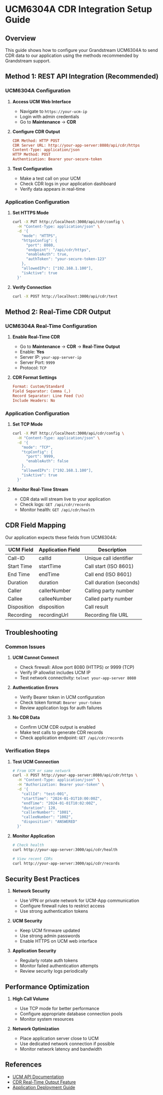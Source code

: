 # UCM6304A CDR Integration Setup Guide

## Overview

This guide shows how to configure your Grandstream UCM6304A to send CDR data to our application using the methods recommended by Grandstream support.

## Method 1: REST API Integration (Recommended)

### UCM6304A Configuration

1. **Access UCM Web Interface**
   - Navigate to `https://your-ucm-ip`
   - Login with admin credentials
   - Go to **Maintenance** → **CDR**

2. **Configure CDR Output**

   ```ini
   CDR Method: HTTP POST
   CDR Server URL: http://your-app-server:8080/api/cdr/https
   Content-Type: application/json
   HTTP Method: POST
   Authentication: Bearer your-secure-token
   ```

3. **Test Configuration**
   - Make a test call on your UCM
   - Check CDR logs in your application dashboard
   - Verify data appears in real-time

### Application Configuration

1. **Set HTTPS Mode**
   ```bash
   curl -X PUT http://localhost:3000/api/cdr/config \
     -H "Content-Type: application/json" \
     -d '{
       "mode": "HTTPS",
       "httpsConfig": {
         "port": 8080,
         "endpoint": "/api/cdr/https",
         "enableAuth": true,
         "authToken": "your-secure-token-123"
       },
       "allowedIPs": ["192.168.1.100"],
       "isActive": true
     }'
   ```

2. **Verify Connection**
   ```bash
   curl -X POST http://localhost:3000/api/cdr/test
   ```

## Method 2: Real-Time CDR Output

### UCM6304A Real-Time Configuration

1. **Enable Real-Time CDR**
   - Go to **Maintenance** → **CDR** → **Real-Time Output**
   - Enable: **Yes**
   - Server IP: `your-app-server-ip`
   - Server Port: `9999`
   - Protocol: `TCP`

2. **CDR Format Settings**

   ```ini
   Format: Custom/Standard
   Field Separator: Comma (,)
   Record Separator: Line Feed (\n)
   Include Headers: No
   ```

### Application Configuration

1. **Set TCP Mode**
   ```bash
   curl -X PUT http://localhost:3000/api/cdr/config \
     -H "Content-Type: application/json" \
     -d '{
       "mode": "TCP",
       "tcpConfig": {
         "port": 9999,
         "enableAuth": false
       },
       "allowedIPs": ["192.168.1.100"],
       "isActive": true
     }'
   ```

2. **Monitor Real-Time Stream**
   - CDR data will stream live to your application
   - Check logs: `GET /api/cdr/records`
   - Monitor health: `GET /api/cdr/health`

## CDR Field Mapping

Our application expects these fields from UCM6304A:

| UCM Field | Application Field | Description |
|-----------|------------------|-------------|
| Call-ID | callId | Unique call identifier |
| Start Time | startTime | Call start (ISO 8601) |
| End Time | endTime | Call end (ISO 8601) |
| Duration | duration | Call duration (seconds) |
| Caller | callerNumber | Calling party number |
| Callee | calleeNumber | Called party number |
| Disposition | disposition | Call result |
| Recording | recordingUrl | Recording file URL |

## Troubleshooting

### Common Issues

1. **UCM Cannot Connect**
   - Check firewall: Allow port 8080 (HTTPS) or 9999 (TCP)
   - Verify IP allowlist includes UCM IP
   - Test network connectivity: `telnet your-app-server 8080`

2. **Authentication Errors**
   - Verify Bearer token in UCM configuration
   - Check token format: `Bearer your-token`
   - Review application logs for auth failures

3. **No CDR Data**
   - Confirm UCM CDR output is enabled
   - Make test calls to generate CDR records
   - Check application endpoint: `GET /api/cdr/records`

### Verification Steps

1. **Test UCM Connection**
   ```bash
   # From UCM or same network
   curl -X POST http://your-app-server:8080/api/cdr/https \
     -H "Content-Type: application/json" \
     -H "Authorization: Bearer your-token" \
     -d '{
       "callId": "test-001",
       "startTime": "2024-01-01T10:00:00Z",
       "endTime": "2024-01-01T10:02:00Z",
       "duration": 120,
       "callerNumber": "1001",
       "calleeNumber": "1002",
       "disposition": "ANSWERED"
     }'
   ```

2. **Monitor Application**
   ```bash
   # Check health
   curl http://your-app-server:3000/api/cdr/health
   
   # View recent CDRs
   curl http://your-app-server:3000/api/cdr/records
   ```

## Security Best Practices

1. **Network Security**
   - Use VPN or private network for UCM-App communication
   - Configure firewall rules to restrict access
   - Use strong authentication tokens

2. **UCM Security**
   - Keep UCM firmware updated
   - Use strong admin passwords
   - Enable HTTPS on UCM web interface

3. **Application Security**
   - Regularly rotate auth tokens
   - Monitor failed authentication attempts
   - Review security logs periodically

## Performance Optimization

1. **High Call Volume**
   - Use TCP mode for better performance
   - Configure appropriate database connection pools
   - Monitor system resources

2. **Network Optimization**
   - Place application server close to UCM
   - Use dedicated network connection if possible
   - Monitor network latency and bandwidth

## References

- [UCM API Documentation](https://documentation.grandstream.com/knowledge-base/https-api/)
- [CDR Real-Time Output Feature](https://documentation.grandstream.com/knowledge-base/cdr-real-time-output-feature/)
- [Application Deployment Guide](./CDR_DEPLOYMENT_GUIDE.md)
